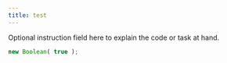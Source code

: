 ```yaml
---
title: test
---
```

<div class="inline-console" data-instance="first">

Optional instruction field here to explain the code or task at hand.

```jsx
new Boolean( true );
```

</div>

<script src="./bundle.js" type="module"></script>